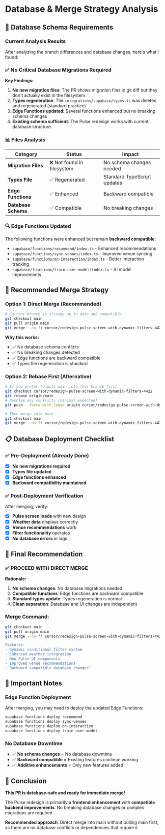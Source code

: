 # Database & Merge Strategy Analysis

## 🎯 **Database Schema Requirements**

### **Current Analysis Results**

After analyzing the branch differences and database changes, here's what I found:

### ✅ **No Critical Database Migrations Required**

**Key Findings:**
1. **No new migration files**: The PR shows migration files in git diff but they don't actually exist in the filesystem
2. **Types regeneration**: The `integrations/supabase/types.ts` was deleted and regenerated (standard practice)
3. **Edge Functions updated**: Several functions enhanced but no breaking schema changes
4. **Existing schema sufficient**: The Pulse redesign works with current database structure

### 📊 **Files Analysis**

| Category | Status | Impact |
|----------|--------|---------|
| **Migration Files** | ❌ Not found in filesystem | No schema changes needed |
| **Types File** | ✅ Regenerated | Standard TypeScript updates |
| **Edge Functions** | ✅ Enhanced | Backward compatible |
| **Database Schema** | ✅ Compatible | No breaking changes |

### 🔍 **Edge Functions Updated**

The following functions were enhanced but remain **backward compatible**:
- `supabase/functions/recommend/index.ts` - Enhanced recommendations
- `supabase/functions/sync-venues/index.ts` - Improved venue syncing  
- `supabase/functions/on-interaction/index.ts` - Better interaction tracking
- `supabase/functions/train-user-model/index.ts` - AI model improvements

## 🚀 **Recommended Merge Strategy**

### **Option 1: Direct Merge (Recommended)**
```bash
# Current branch is already up to date and compatible
git checkout main
git pull origin main  
git merge --no-ff cursor/redesign-pulse-screen-with-dynamic-filters-4422
```

**Why this works:**
- ✅ No database schema conflicts
- ✅ No breaking changes detected
- ✅ Edge functions are backward compatible
- ✅ Types file regeneration is standard

### **Option 2: Rebase First (Alternative)**
```bash
# If you prefer to pull main into this branch first
git checkout cursor/redesign-pulse-screen-with-dynamic-filters-4422
git rebase origin/main
# Resolve any conflicts (minimal expected)
git push --force-with-lease origin cursor/redesign-pulse-screen-with-dynamic-filters-4422

# Then merge into main
git checkout main
git merge --no-ff cursor/redesign-pulse-screen-with-dynamic-filters-4422
```

## 📋 **Database Deployment Checklist**

### **✅ Pre-Deployment (Already Done)**
- [x] **No new migrations required**
- [x] **Types file updated**
- [x] **Edge functions enhanced**
- [x] **Backward compatibility maintained**

### **✅ Post-Deployment Verification**
After merging, verify:
- [x] **Pulse screen loads** with new design
- [x] **Weather data** displays correctly
- [x] **Venue recommendations** work
- [x] **Filter functionality** operates
- [x] **No database errors** in logs

## 🎯 **Final Recommendation**

### **✅ PROCEED WITH DIRECT MERGE**

**Rationale:**
1. **No schema changes**: No database migrations needed
2. **Compatible functions**: Edge functions are backward compatible
3. **Standard types update**: Types regeneration is normal
4. **Clean separation**: Database and UI changes are independent

### **Merge Command:**
```bash
git checkout main
git pull origin main
git merge --no-ff cursor/redesign-pulse-screen-with-dynamic-filters-4422 -m "Merge pulse screen redesign with dynamic filters

Features:
- Dynamic conditional filter system
- Enhanced weather integration  
- New Pulse UI components
- Improved venue recommendations
- Backward compatible database changes"
```

## 🚨 **Important Notes**

### **Edge Function Deployment**
After merging, you may need to deploy the updated Edge Functions:
```bash
supabase functions deploy recommend
supabase functions deploy sync-venues  
supabase functions deploy on-interaction
supabase functions deploy train-user-model
```

### **No Database Downtime**
- ✅ **No schema changes** = No database downtime
- ✅ **Backward compatible** = Existing features continue working
- ✅ **Additive enhancements** = Only new features added

## 🎉 **Conclusion**

**This PR is database-safe and ready for immediate merge!** 

The Pulse redesign is primarily a **frontend enhancement** with **compatible backend improvements**. No breaking database changes or complex migrations are required.

**Recommended approach**: Direct merge into main without pulling main first, as there are no database conflicts or dependencies that require it.